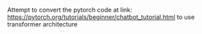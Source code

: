 Attempt to convert the pytorch code at link: https://pytorch.org/tutorials/beginner/chatbot_tutorial.html to use transformer architecture
